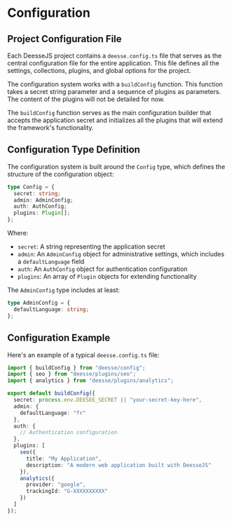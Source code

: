 # Configuration

## Project Configuration File

Each DeesseJS project contains a `deesse.config.ts` file that serves as the central configuration file for the entire application. This file defines all the settings, collections, plugins, and global options for the project.

The configuration system works with a `buildConfig` function. This function takes a secret string parameter and a sequence of plugins as parameters. The content of the plugins will not be detailed for now.

The `buildConfig` function serves as the main configuration builder that accepts the application secret and initializes all the plugins that will extend the framework's functionality.

## Configuration Type Definition

The configuration system is built around the `Config` type, which defines the structure of the configuration object:

```typescript
type Config = {
  secret: string;
  admin: AdminConfig;
  auth: AuthConfig;
  plugins: Plugin[];
};
```

Where:
- `secret`: A string representing the application secret
- `admin`: An `AdminConfig` object for administrative settings, which includes a `defaultLanguage` field
- `auth`: An `AuthConfig` object for authentication configuration
- `plugins`: An array of `Plugin` objects for extending functionality

The `AdminConfig` type includes at least:
```typescript
type AdminConfig = {
  defaultLanguage: string;
};
```

## Configuration Example

Here's an example of a typical `deesse.config.ts` file:

```typescript
import { buildConfig } from "deesse/config";
import { seo } from "deesse/plugins/seo";
import { analytics } from "deesse/plugins/analytics";

export default buildConfig({
  secret: process.env.DEESEE_SECRET || "your-secret-key-here",
  admin: {
    defaultLanguage: "fr"
  },
  auth: {
    // Authentication configuration
  },
  plugins: [
    seo({
      title: "My Application",
      description: "A modern web application built with DeesseJS"
    }),
    analytics({
      provider: "google",
      trackingId: "G-XXXXXXXXXX"
    })
  ]
});
```